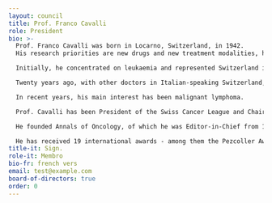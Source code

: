 ```yaml
---
layout: council
title: Prof. Franco Cavalli
role: President
bio: >-
  Prof. Franco Cavalli was born in Locarno, Switzerland, in 1942.
  His research priorities are new drugs and new treatment modalities, haematological malignancies, including lymphomas, and breast cancer.

  Initially, he concentrated on leukaemia and represented Switzerland in the Cancer and Leukaemia Group B. Later, his research focused on breast cancer.

  Twenty years ago, with other doctors in Italian-speaking Switzerland, he founded the Association for Medical Aid to Central America. Through this association, he has coordinated many projects in Nicaragua, El Salvador, Guatemala and Mexico. He is also President of the Southern New Drug Organisation.

  In recent years, his main interest has been malignant lymphoma. 

  Prof. Cavalli has been President of the Swiss Cancer League and Chairman of the Swiss Group for Clinical Cancer Research. He has also chaired the early clinical trials group of the European Organization for Research and Treatment of Cancer. For the last two decades, he has served on the scientific committee of the European School of Oncology.

  He founded Annals of Oncology, of which he was Editor-in-Chief from 1990 to 2000. 

  He has received 19 international awards - among them the Pezcoller Award in Trento, Italy, the New Drug Development Organization Honorary Award in Amsterdam, The Netherland  the Greidinger Award in Haifa, Israel, and the Waldman Award in Omaha, Nebraska, USA.
title-it: Sign.
role-it: Membro
bio-fr: french vers
email: test@example.com
board-of-directors: true
order: 0
---
```



